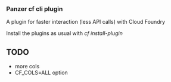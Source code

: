 ### Panzer cf cli plugin

A plugin for faster interaction (less API calls) with Cloud Foundry

Install the plugins as usual with _cf install-plugin <plugin binary>_


## TODO

* more cols
* CF_COLS=ALL option
